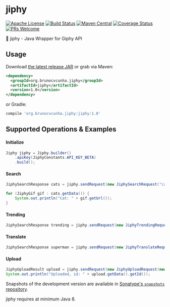 jiphy
========

[![Apache License](http://img.shields.io/badge/license-ASL-blue.svg)](https://github.com/brunocvcunha/jiphy/blob/master/LICENSE)
[![Build Status](https://travis-ci.org/brunocvcunha/jiphy.svg)](https://travis-ci.org/brunocvcunha/jiphy)
[![Maven Central](https://maven-badges.herokuapp.com/maven-central/org.brunocvcunha.jiphy/jiphy/badge.svg)](https://maven-badges.herokuapp.com/maven-central/org.brunocvcunha.jiphy/jiphy)
[![Coverage Status](https://coveralls.io/repos/github/brunocvcunha/jiphy/badge.svg?branch=master)](https://coveralls.io/github/brunocvcunha/jiphy?branch=master)  [![PRs Welcome](https://img.shields.io/badge/PRs-welcome-brightgreen.svg)](http://makeapullrequest.com)

:movie_camera: jiphy - Java Wrapper for Giphy API


Usage
--------

Download [the latest release JAR][1] or grab via Maven:
```xml
<dependency>
  <groupId>org.brunocvcunha.jiphy</groupId>
  <artifactId>jiphy</artifactId>
  <version>1.0</version>
</dependency>
```
or Gradle:
```groovy
compile 'org.brunocvcunha.jiphy:jiphy:1.0'
```



Supported Operations & Examples
--------

#### Initialize

```java
Jiphy jiphy = Jiphy.builder()
    .apiKey(JiphyConstants.API_KEY_BETA)
    .build();
```

#### Search

```java
JiphySearchResponse cats = jiphy.sendRequest(new JiphySearchRequest("cats"));

for (JiphyGif gif : cats.getData()) {
    System.out.println("Cat: " + gif.getUrl());
}
```

#### Trending

```java
JiphySearchResponse trending = jiphy.sendRequest(new JiphyTrendingRequest());
```


#### Translate

```java
JiphySearchResponse superman = jiphy.sendRequest(new JiphyTranslateRequest("superman"));
```

#### Upload

```java
JiphyUploadResult upload = jiphy.sendRequest(new JiphyUploadRequest(new File("/path/to/cats.gif")));
System.out.println("Uploaded, id: " + upload.getData().getId());
```



Snapshots of the development version are available in [Sonatype's `snapshots` repository][snap].

jiphy requires at minimum Java 8.


 [1]: https://search.maven.org/remote_content?g=org.brunocvcunha.jiphy&a=jiphy&v=LATEST
 [snap]: https://oss.sonatype.org/content/repositories/snapshots/
